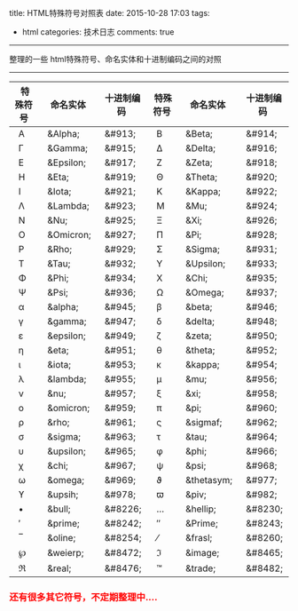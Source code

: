 title: HTML特殊符号对照表
date: 2015-10-28 17:03
tags:
- html
categories: 技术日志
comments: true
---
整理的一些 html特殊符号、命名实体和十进制编码之间的对照
<!--more-->
***
| &nbsp;特殊符号 | &nbsp;命名实体 | &nbsp;十进制编码 | &nbsp;特殊符号 | &nbsp;命名实体 | &nbsp;十进制编码 |
|---------|---------|------------|--------|----------|-----------|
| &nbsp;&nbsp;Α | &nbsp;&nbsp;&amp;Alpha; | &nbsp;&nbsp;&\#913; | &nbsp;&nbsp;Β | &nbsp;&nbsp;&amp;Beta; | &nbsp;&nbsp;&\#914; |
| &nbsp;&nbsp;Γ | &nbsp;&nbsp;&amp;Gamma; | &nbsp;&nbsp;&\#915; | &nbsp;&nbsp;Δ | &nbsp;&nbsp;&amp;Delta; | &nbsp;&nbsp;&\#916; |
| &nbsp;&nbsp;Ε | &nbsp;&nbsp;&amp;Epsilon; | &nbsp;&nbsp;&\#917; | &nbsp;&nbsp;Ζ | &nbsp;&nbsp;&amp;Zeta; | &nbsp;&nbsp;&\#918; |
| &nbsp;&nbsp;Η | &nbsp;&nbsp;&amp;Eta; | &nbsp;&nbsp;&\#919; | &nbsp;&nbsp;Θ | &nbsp;&nbsp;&amp;Theta; | &nbsp;&nbsp;&\#920; |
| &nbsp;&nbsp;Ι | &nbsp;&nbsp;&amp;Iota; | &nbsp;&nbsp;&\#921; | &nbsp;&nbsp;Κ | &nbsp;&nbsp;&amp;Kappa; | &nbsp;&nbsp;&\#922; |
| &nbsp;&nbsp;Λ | &nbsp;&nbsp;&amp;Lambda; | &nbsp;&nbsp;&\#923; | &nbsp;&nbsp;Μ | &nbsp;&nbsp;&amp;Mu; | &nbsp;&nbsp;&\#924; |
| &nbsp;&nbsp;Ν | &nbsp;&nbsp;&amp;Nu; | &nbsp;&nbsp;&\#925; | &nbsp;&nbsp;Ξ | &nbsp;&nbsp;&amp;Xi; | &nbsp;&nbsp;&\#926; |
| &nbsp;&nbsp;Ο | &nbsp;&nbsp;&amp;Omicron; | &nbsp;&nbsp;&\#927; | &nbsp;&nbsp;Π | &nbsp;&nbsp;&amp;Pi; | &nbsp;&nbsp;&\#928; |
| &nbsp;&nbsp;Ρ | &nbsp;&nbsp;&amp;Rho; | &nbsp;&nbsp;&\#929; | &nbsp;&nbsp;Σ | &nbsp;&nbsp;&amp;Sigma; | &nbsp;&nbsp;&\#931; |
| &nbsp;&nbsp;Τ | &nbsp;&nbsp;&amp;Tau; | &nbsp;&nbsp;&\#932; | &nbsp;&nbsp;Υ | &nbsp;&nbsp;&amp;Upsilon; | &nbsp;&nbsp;&\#933; |
| &nbsp;&nbsp;Φ | &nbsp;&nbsp;&amp;Phi; | &nbsp;&nbsp;&\#934; | &nbsp;&nbsp;Χ | &nbsp;&nbsp;&amp;Chi; | &nbsp;&nbsp;&\#935; |
| &nbsp;&nbsp;Ψ | &nbsp;&nbsp;&amp;Psi; | &nbsp;&nbsp;&\#936; | &nbsp;&nbsp;Ω | &nbsp;&nbsp;&amp;Omega; | &nbsp;&nbsp;&\#937; |
| &nbsp;&nbsp;α | &nbsp;&nbsp;&amp;alpha; | &nbsp;&nbsp;&\#945; | &nbsp;&nbsp;β | &nbsp;&nbsp;&amp;beta; | &nbsp;&nbsp;&\#946; |
| &nbsp;&nbsp;γ | &nbsp;&nbsp;&amp;gamma; | &nbsp;&nbsp;&\#947; | &nbsp;&nbsp;δ | &nbsp;&nbsp;&amp;delta; | &nbsp;&nbsp;&\#948; |
| &nbsp;&nbsp;ε | &nbsp;&nbsp;&amp;epsilon; |  &nbsp;&nbsp;&\#949; | &nbsp;&nbsp;ζ | &nbsp;&nbsp;&amp;zeta; | &nbsp;&nbsp;&\#950; |
| &nbsp;&nbsp;η | &nbsp;&nbsp;&amp;eta; |  &nbsp;&nbsp;&\#951; | &nbsp;&nbsp;θ | &nbsp;&nbsp;&amp;theta; | &nbsp;&nbsp;&\#952; |
| &nbsp;&nbsp;ι | &nbsp;&nbsp;&amp;iota; | &nbsp;&nbsp;&\#953; | &nbsp;&nbsp;κ | &nbsp;&nbsp;&amp;kappa; | &nbsp;&nbsp;&\#954; |
| &nbsp;&nbsp;λ | &nbsp;&nbsp;&amp;lambda; | &nbsp;&nbsp;&\#955; | &nbsp;&nbsp;μ | &nbsp;&nbsp;&amp;mu; | &nbsp;&nbsp;&\#956; |
| &nbsp;&nbsp;ν | &nbsp;&nbsp;&amp;nu; | &nbsp;&nbsp;&\#957; | &nbsp;&nbsp;ξ | &nbsp;&nbsp;&amp;xi; | &nbsp;&nbsp;&\#958; |
| &nbsp;&nbsp;ο | &nbsp;&nbsp;&amp;omicron; | &nbsp;&nbsp;&\#959; | &nbsp;&nbsp;π | &nbsp;&nbsp;&amp;pi; | &nbsp;&nbsp;&\#960; |
| &nbsp;&nbsp;ρ | &nbsp;&nbsp;&amp;rho; | &nbsp;&nbsp;&\#961; | &nbsp;&nbsp;ς | &nbsp;&nbsp;&amp;sigmaf; | &nbsp;&nbsp;&\#962; |
| &nbsp;&nbsp;σ | &nbsp;&nbsp;&amp;sigma; | &nbsp;&nbsp;&\#963; | &nbsp;&nbsp;τ | &nbsp;&nbsp;&amp;tau; | &nbsp;&nbsp;&\#964; |
| &nbsp;&nbsp;υ | &nbsp;&nbsp;&amp;upsilon; | &nbsp;&nbsp;&\#965; | &nbsp;&nbsp;φ | &nbsp;&nbsp;&amp;phi; | &nbsp;&nbsp;&\#966; |
| &nbsp;&nbsp;χ | &nbsp;&nbsp;&amp;chi; |  &nbsp;&nbsp;&\#967; | &nbsp;&nbsp;ψ | &nbsp;&nbsp;&amp;psi; | &nbsp;&nbsp;&\#968; |
| &nbsp;&nbsp;ω | &nbsp;&nbsp;&amp;omega; | &nbsp;&nbsp;&\#969; | &nbsp;&nbsp;ϑ | &nbsp;&nbsp;&amp;thetasym; | &nbsp;&nbsp;&\#977; |
| &nbsp;&nbsp;ϒ | &nbsp;&nbsp;&amp;upsih; | &nbsp;&nbsp;&\#978; | &nbsp;&nbsp;ϖ | &nbsp;&nbsp;&amp;piv; | &nbsp;&nbsp;&\#982; |
| &nbsp;&nbsp;• | &nbsp;&nbsp;&amp;bull; | &nbsp;&nbsp;&\#8226; | &nbsp;&nbsp;… | &nbsp;&nbsp;&amp;hellip; | &nbsp;&nbsp;&\#8230; |
| &nbsp;&nbsp;′ | &nbsp;&nbsp;&amp;prime; | &nbsp;&nbsp;&\#8242; | &nbsp;&nbsp;″ | &nbsp;&nbsp;&amp;Prime; | &nbsp;&nbsp;&\#8243; |
| &nbsp;&nbsp;‾ | &nbsp;&nbsp;&amp;oline; | &nbsp;&nbsp;&\#8254; | &nbsp;&nbsp;⁄ | &nbsp;&nbsp;&amp;frasl; | &nbsp;&nbsp;&\#8260; |
| &nbsp;&nbsp;℘ | &nbsp;&nbsp;&amp;weierp; | &nbsp;&nbsp;&\#8472; | &nbsp;&nbsp;ℑ | &nbsp;&nbsp;&amp;image; | &nbsp;&nbsp;&\#8465; |
| &nbsp;&nbsp;ℜ | &nbsp;&nbsp;&amp;real; | &nbsp;&nbsp;&\#8476; |  &nbsp;&nbsp;™ | &nbsp;&nbsp;&amp;trade; | &nbsp;&nbsp;&\#8482; |

 <h3><font color='red'>还有很多其它符号，不定期整理中....<font></h3>
